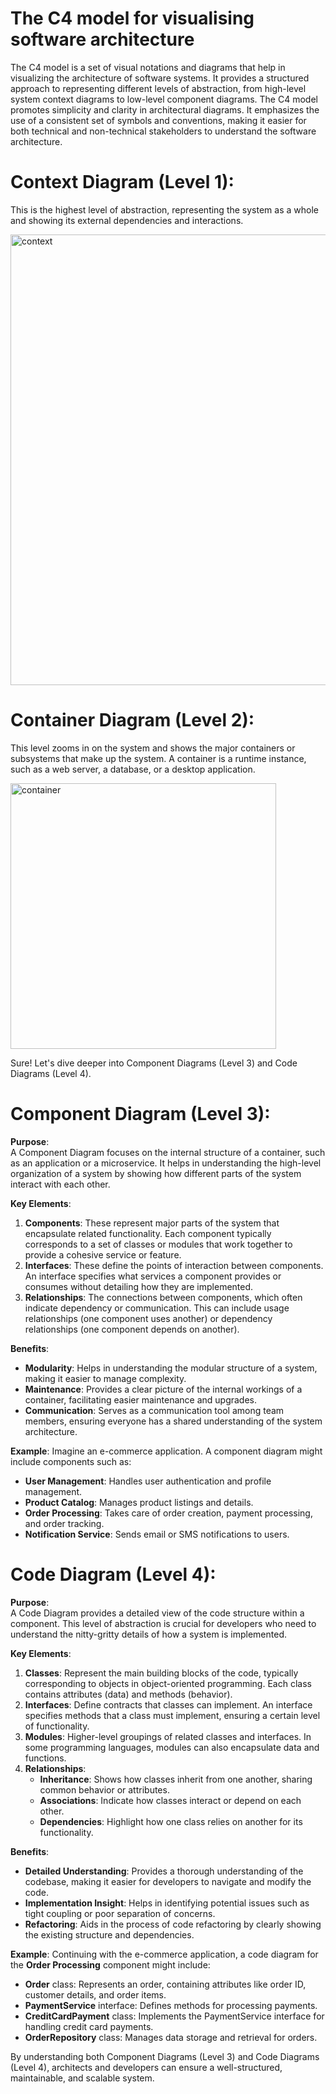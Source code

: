 # The C4 model for visualising software architecture
The C4 model is a set of visual notations and diagrams that help in visualizing the architecture of software systems. It provides a structured approach to representing different levels of abstraction, from high-level system context diagrams to low-level component diagrams.
The C4 model promotes simplicity and clarity in architectural diagrams. It emphasizes the use of a consistent set of symbols and conventions, making it easier for both technical and non-technical stakeholders to understand the software architecture.
# Context Diagram (Level 1): 
This is the highest level of abstraction, representing the system as a whole and showing its external dependencies and interactions.

<img width="721" alt="context" src="https://github.com/SWENGG4Y2024/SWENGG4Y2024Team11/assets/106813243/7387f827-562f-41aa-a189-6a01934bcb42">

# Container Diagram (Level 2): 
This level zooms in on the system and shows the major containers or subsystems that make up the system. A container is a runtime instance, such as a web server, a database, or a desktop application.

<img width="425" alt="container" src="https://github.com/SWENGG4Y2024/SWENGG4Y2024Team11/assets/106813243/e4146ba2-af91-4e82-ba0f-1891188e9ee3">


Sure! Let's dive deeper into Component Diagrams (Level 3) and Code Diagrams (Level 4).

# Component Diagram (Level 3):

**Purpose**:  
A Component Diagram focuses on the internal structure of a container, such as an application or a microservice. It helps in understanding the high-level organization of a system by showing how different parts of the system interact with each other.

**Key Elements**:
1. **Components**: These represent major parts of the system that encapsulate related functionality. Each component typically corresponds to a set of classes or modules that work together to provide a cohesive service or feature.
2. **Interfaces**: These define the points of interaction between components. An interface specifies what services a component provides or consumes without detailing how they are implemented.
3. **Relationships**: The connections between components, which often indicate dependency or communication. This can include usage relationships (one component uses another) or dependency relationships (one component depends on another).

**Benefits**:
- **Modularity**: Helps in understanding the modular structure of a system, making it easier to manage complexity.
- **Maintenance**: Provides a clear picture of the internal workings of a container, facilitating easier maintenance and upgrades.
- **Communication**: Serves as a communication tool among team members, ensuring everyone has a shared understanding of the system architecture.

**Example**:
Imagine an e-commerce application. A component diagram might include components such as:
- **User Management**: Handles user authentication and profile management.
- **Product Catalog**: Manages product listings and details.
- **Order Processing**: Takes care of order creation, payment processing, and order tracking.
- **Notification Service**: Sends email or SMS notifications to users.

# Code Diagram (Level 4):

**Purpose**:  
A Code Diagram provides a detailed view of the code structure within a component. This level of abstraction is crucial for developers who need to understand the nitty-gritty details of how a system is implemented.

**Key Elements**:
1. **Classes**: Represent the main building blocks of the code, typically corresponding to objects in object-oriented programming. Each class contains attributes (data) and methods (behavior).
2. **Interfaces**: Define contracts that classes can implement. An interface specifies methods that a class must implement, ensuring a certain level of functionality.
3. **Modules**: Higher-level groupings of related classes and interfaces. In some programming languages, modules can also encapsulate data and functions.
4. **Relationships**: 
   - **Inheritance**: Shows how classes inherit from one another, sharing common behavior or attributes.
   - **Associations**: Indicate how classes interact or depend on each other.
   - **Dependencies**: Highlight how one class relies on another for its functionality.

**Benefits**:
- **Detailed Understanding**: Provides a thorough understanding of the codebase, making it easier for developers to navigate and modify the code.
- **Implementation Insight**: Helps in identifying potential issues such as tight coupling or poor separation of concerns.
- **Refactoring**: Aids in the process of code refactoring by clearly showing the existing structure and dependencies.

**Example**:
Continuing with the e-commerce application, a code diagram for the **Order Processing** component might include:
- **Order** class: Represents an order, containing attributes like order ID, customer details, and order items.
- **PaymentService** interface: Defines methods for processing payments.
- **CreditCardPayment** class: Implements the PaymentService interface for handling credit card payments.
- **OrderRepository** class: Manages data storage and retrieval for orders.

By understanding both Component Diagrams (Level 3) and Code Diagrams (Level 4), architects and developers can ensure a well-structured, maintainable, and scalable system.


